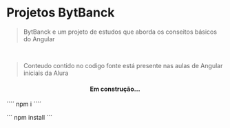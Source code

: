 # Projetos BytBanck

> BytBanck e um projeto de estudos que aborda os conseitos básicos do Angular 

<br>

> Conteudo contido no codigo fonte está presente nas aulas de Angular iniciais da Alura

<h4 align="center"> 
	 Em construção...
</h4>

´´´´
npm i
´´´´

´´´
npm install
´´´
